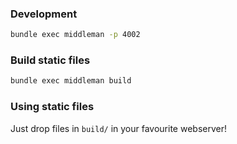 ### Development

```bash
bundle exec middleman -p 4002
```

### Build static files

```bash
bundle exec middleman build
```

### Using static files

Just drop files in `build/` in your favourite webserver!
